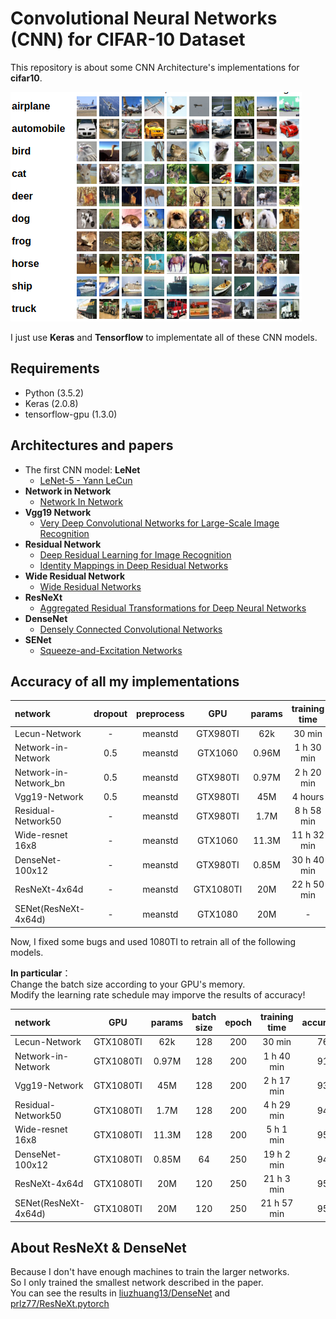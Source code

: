 # Convolutional Neural Networks (CNN) for CIFAR-10 Dataset


This repository is about some CNN Architecture's implementations for **cifar10**.  

![cifar10][1]

I just use **Keras** and **Tensorflow** to implementate all of these CNN models.

## Requirements

- Python (3.5.2)
- Keras (2.0.8)
- tensorflow-gpu (1.3.0)


## Architectures and papers

- The first CNN model: **LeNet**    
    - [LeNet-5 - Yann LeCun][2]
- **Network in Network**
    - [Network In Network][3]
- **Vgg19 Network**
    -  [Very Deep Convolutional Networks for Large-Scale Image Recognition][4]
- **Residual Network**
    -  [Deep Residual Learning for Image Recognition][5]
    -  [Identity Mappings in Deep Residual Networks][6]
-  **Wide Residual Network**
    -  [Wide Residual Networks][7]
-  **ResNeXt**  
    -  [Aggregated Residual Transformations for Deep Neural Networks][8]
-  **DenseNet**
    -  [Densely Connected Convolutional Networks][9]
-  **SENet**
    - [Squeeze-and-Excitation Networks][10]  


## Accuracy of all my implementations

| network               | dropout | preprocess | GPU       | params  | training time | accuracy(%) |
|:----------------------|:-------:|:----------:|:---------:|:-------:|:-------------:|:-----------:|
| Lecun-Network         |    -    |   meanstd  | GTX980TI  | 62k     |    30 min     |    76.27    |
| Network-in-Network    |   0.5   |   meanstd  | GTX1060   | 0.96M   |    1 h 30 min |    91.25    |
| Network-in-Network_bn |   0.5   |   meanstd  | GTX980TI  | 0.97M   |    2 h 20 min |    91.75    |
| Vgg19-Network         |   0.5   |   meanstd  | GTX980TI  | 45M     |    4 hours    |    93.53    |
| Residual-Network50    |    -    |   meanstd  | GTX980TI  | 1.7M    |    8 h 58 min |    94.10    |
| Wide-resnet 16x8      |    -    |   meanstd  | GTX1060   | 11.3M   |  11 h 32 min  |    95.14    |
| DenseNet-100x12       |    -    |   meanstd  | GTX980TI  | 0.85M   |  30 h 40 min  |    95.15    |
| ResNeXt-4x64d         |    -    |   meanstd  | GTX1080TI | 20M     |  22 h 50 min  |    95.51    |
| SENet(ResNeXt-4x64d)  |    -    |   meanstd  | GTX1080   | 20M     |  -            |   -         |

Now, I fixed some bugs and used 1080TI to retrain all of the following models.  

**In particular**：  
Change the batch size according to your GPU's memory.  
Modify the learning rate schedule may imporve the results of accuracy!  

| network               | GPU       | params  | batch size | epoch | training time | accuracy(%) |
|:----------------------|:---------:|:-------:|:----------:|:-----:|:-------------:|:-----------:|
| Lecun-Network         | GTX1080TI | 62k     |   128      |  200  |    30 min     |    76.25    |
| Network-in-Network    | GTX1080TI | 0.97M   |   128      |  200  |    1 h 40 min |    91.63    |
| Vgg19-Network         | GTX1080TI | 45M     |   128      |  200  |    2 h 17 min |    93.40    |
| Residual-Network50    | GTX1080TI | 1.7M    |   128      |  200  |    4 h 29 min |    94.44    |
| Wide-resnet 16x8      | GTX1080TI | 11.3M   |   128      |  200  |   5 h 1 min   |    95.13    |
| DenseNet-100x12       | GTX1080TI | 0.85M   |   64       |  250  |   19 h 2 min  |    94.91    |
| ResNeXt-4x64d         | GTX1080TI | 20M     |   120      |  250  |   21 h 3 min  |    95.19    |
| SENet(ResNeXt-4x64d)  | GTX1080TI | 20M     |   120      |  250  |   21 h 57 min |    95.60    |


## About ResNeXt & DenseNet

Because I don't have enough machines to train the larger networks.    
So I only trained the smallest network described in the paper.  
You can see the results in [liuzhuang13/DenseNet][12] and [prlz77/ResNeXt.pytorch][13]


  [1]: ./images/cf10.png
  [2]: http://yann.lecun.com/exdb/lenet/
  [3]: https://arxiv.org/abs/1312.4400
  [4]: https://arxiv.org/abs/1409.1556
  [5]: https://arxiv.org/abs/1512.03385
  [6]: https://arxiv.org/abs/1603.05027
  [7]: https://arxiv.org/abs/1605.07146
  [8]: https://arxiv.org/abs/1611.05431
  [9]: https://arxiv.org/abs/1608.06993
  [10]: https://arxiv.org/abs/1709.01507
  [11]: ./images/results.jpg
  [12]: https://github.com/liuzhuang13/DenseNet
  [13]: https://github.com/prlz77/ResNeXt.pytorch